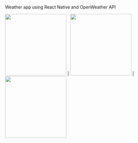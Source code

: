Weather app using React Native and OpenWeather API

<img src="https://user-images.githubusercontent.com/6445151/236926955-56e8d041-469e-48c6-a81b-3f745bd8f85f.png" width="200"> | 
<img src="https://user-images.githubusercontent.com/6445151/236926966-eb9bd8da-a06d-48ee-9cf2-45bc032b8416.png" width="200"> |
<img src="https://user-images.githubusercontent.com/6445151/236926978-2bf82daa-864b-4986-b9a9-de6616575da0.png" width="200">

